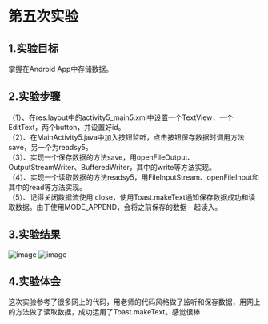 # 第五次实验

## 1.实验目标
掌握在Android App中存储数据。

## 2.实验步骤 
（1）、在res.layout中的activity5_main5.xml中设置一个TextView，一个EditText，两个button，并设置好id。         
（2）、在MainActivity5.java中加入按钮监听，点击按钮保存数据时调用方法save，另一个为readsy5。       
（3）、实现一个保存数据的方法save，用openFileOutput、OutputStreamWriter、BufferedWriter，其中的write等方法实现。  
（4）、实现一个读取数据的方法readsy5，用FileInputStream、openFileInput和其中的read等方法实现。   
（5）、记得关闭数据流使用.close，使用Toast.makeText通知保存数据成功和读取数据。由于使用MODE_APPEND，会将之前保存的数据一起读入。
## 3.实验结果

![image](https://github.com/xiaojiahao/android-labs-2018/blob/master/soft1614080902319/sy5(2).png)
![image](https://github.com/xiaojiahao/android-labs-2018/blob/master/soft1614080902319/sy5(1).png)
## 4.实验体会
这次实验参考了很多网上的代码，用老师的代码风格做了监听和保存数据，用网上的方法做了读取数据，成功运用了Toast.makeText。感觉很棒
   
    
